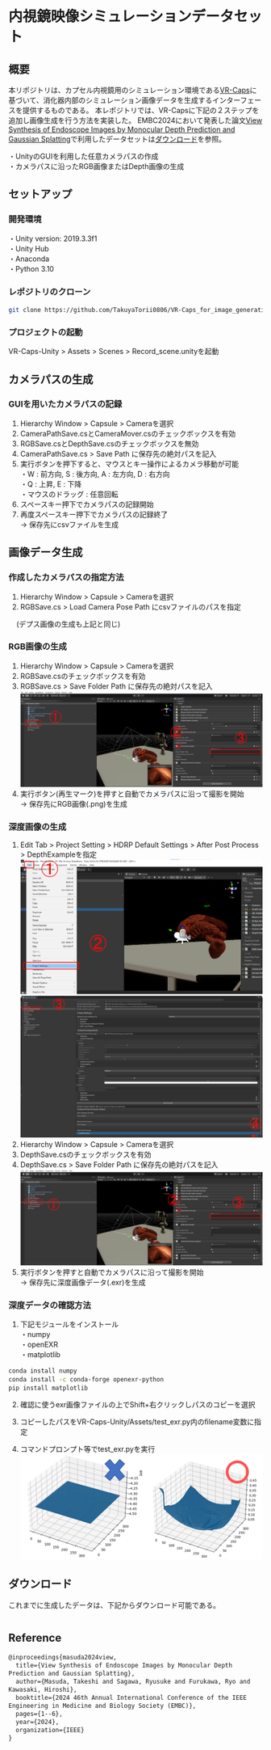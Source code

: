 内視鏡映像シミュレーションデータセット
=====


## 概要
本リポジトリは、カプセル内視鏡用のシミュレーション環境である[VR-Caps](https://github.com/CapsuleEndoscope/VirtualCapsuleEndoscopy)に基づいて、消化器内部のシミュレーション画像データを生成するインターフェースを提供するものである。
本レポジトリでは、VR-Capsに下記の２ステップを追加し画像生成を行う方法を実装した。
EMBC2024において発表した論文[View Synthesis of Endoscope Images by Monocular Depth Prediction and Gaussian Splatting](https://ieeexplore.ieee.org/abstract/document/10782148)で利用したデータセットは[ダウンロード](#ダウンロード)を参照。

・UnityのGUIを利用した任意カメラパスの作成  
・カメラパスに沿ったRGB画像またはDepth画像の生成  

## セットアップ

### 開発環境
・Unity version: 2019.3.3f1  
・Unity Hub  
・Anaconda  
・Python 3.10  

### レポジトリのクローン
```sh
git clone https://github.com/TakuyaTorii0806/VR-Caps_for_image_generation.git  
```  

### プロジェクトの起動  
VR-Caps-Unity > Assets > Scenes > Record_scene.unityを起動 


## カメラパスの生成  

### GUIを用いたカメラパスの記録
1. Hierarchy Window > Capsule > Cameraを選択  
2. CameraPathSave.csとCameraMover.csのチェックボックスを有効  
3. RGBSave.csとDepthSave.csのチェックボックスを無効  
4. CameraPathSave.cs > Save Path に保存先の絶対パスを記入  
5. 実行ボタンを押下すると、マウスとキー操作によるカメラ移動が可能  
   ・W : 前方向, S : 後方向, A : 左方向, D : 右方向  
   ・Q : 上昇, E : 下降  
   ・マウスのドラッグ : 任意回転  
6. スペースキー押下でカメラパスの記録開始
7. 再度スペースキー押下でカメラパスの記録終了  
   -> 保存先にcsvファイルを生成  


## 画像データ生成

### 作成したカメラパスの指定方法  
1. Hierarchy Window > Capsule > Cameraを選択  
2. RGBSave.cs > Load Camera Pose Path にcsvファイルのパスを指定  

&nbsp;&nbsp;&nbsp;&nbsp;(デプス画像の生成も上記と同じ)  

### RGB画像の生成  
1. Hierarchy Window > Capsule > Cameraを選択  
2. RGBSave.csのチェックボックスを有効  
3. RGBSave.cs > Save Folder Path に保存先の絶対パスを記入  
   ![setting](readme_imgs/Unity_figure_RGB_all.png)
4. 実行ボタン(再生マーク)を押すと自動でカメラパスに沿って撮影を開始  
   -> 保存先にRGB画像(.png)を生成
   
### 深度画像の生成  
1. Edit Tab > Project Setting > HDRP Default Settings > After Post Process > DepthExampleを指定
   ![setting](readme_imgs/Unity_figure_Depth_edit_tab_all.png)
   ![setting](readme_imgs/Unity_figure_Depth_after_post_process_all.png)
3. Hierarchy Window > Capsule > Cameraを選択  
4. DepthSave.csのチェックボックスを有効  
5. DepthSave.cs > Save Folder Path に保存先の絶対パスを記入  
   ![setting](readme_imgs/Unity_Depth_all.png)  
6. 実行ボタンを押すと自動でカメラパスに沿って撮影を開始  
   -> 保存先に深度画像データ(.exr)を生成  

### 深度データの確認方法  

1. 下記モジュールをインストール  
・numpy  
・openEXR  
・matplotlib  
```sh
conda install numpy
conda install -c conda-forge openexr-python
pip install matplotlib
```  

2. 確認に使うexr画像ファイルの上でShift+右クリックしパスのコピーを選択  

3. コピーしたパスをVR-Caps-Unity/Assets/test_exr.py内のfilename変数に指定  

4. コマンドプロンプト等でtest_exr.pyを実行  
![fig](readme_imgs/text_exr.png)

## ダウンロード
これまでに生成したデータは、下記からダウンロード可能である。
```sh

```  

## Reference
```
@inproceedings{masuda2024view,
  title={View Synthesis of Endoscope Images by Monocular Depth Prediction and Gaussian Splatting},
  author={Masuda, Takeshi and Sagawa, Ryusuke and Furukawa, Ryo and Kawasaki, Hiroshi},
  booktitle={2024 46th Annual International Conference of the IEEE Engineering in Medicine and Biology Society (EMBC)},
  pages={1--6},
  year={2024},
  organization={IEEE}
}
```




